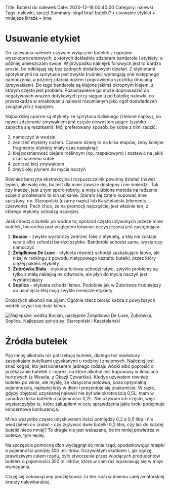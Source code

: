 Title: Butelki do nalewek
Date: 2020-12-18 00:40:00
Category: nalewki
Tags: nalewki, sprzęt
Summary: skąd brać butelki? • usuwanie etykiet • mniejsze litraże • inne

# Usuwanie etykiet

Do zalewania nalewek używam wyłącznie butelek z napojów wysokoprocentowych, z których dokładnie zdzieram banderole i etykiety, a później umieszczam swoje. W przypadku naklejek foliowych jest to bardzo proste, bo odklejają się bez żadnych dodatkowych działań. Z etykietami spotykanymi na spirytusie jest zwykle trudniej: wymagają one wstępnego namoczenia, a później zdarcia nożem i poprawienia szczotką drucianą (zmywakiem). Do tego banderole są klejone jakimś okropnym klejem, z którym często jest problem. Pozostawienie go może doprowadzić do negatywnych wrażeń dotykowych przy sięganiu po butelkę nalewki, co przeszkadza w smakowaniu nalewki rozumianym jako ogół doświadczeń związanych z napojem.

Najbardziej oporne są etykiety ze spirytusu Kaliskiego (zielone napisy), bo nawet zdzieranie zmywakiem jest często niewystarczające (szybko zapycha się resztkami). Mój preferowany sposób, by sobie z nimi radzić:

1. namoczyć w wodzie
2. zedrzeć etykiety nożem. Czasem dzielę to na kilka etapów, żeby kolejne fragmenty etykiety miały czas nasiąknąć
3. klej posmarować olejem roślinnym (np. rzepakowym) i zostawić na jakiś czas samemu sobie
4. zedrzeć klej zmywakiem
5. zmyć olej płynem do mycia naczyń

Również benzyna ekstrakcyjna i rozpuszczalnik powinny działać (nawet lepiej), ale wolę olej, bo jest dla mnie zawsze dostępny i nie śmierdzi. Tak czy inaczej, jest z tym sporo roboty, a moja ulubiona metoda na radzenie sobie z problemami to ich unikanie. Staram się zatem kupować inne spirytusy, np. Staropolski (czarny napis) lub Kasztelański (elementy czerwone). Pech chce, że na promocji najczęściej jest właśnie ten, z którego etykiety schodzą najciężej.

Jeśli chodzi o butelki po wódce to, spośród często używanych przeze mnie butelek, hierarchia pod względem łatwości oczyszczania jest następująca:

1. **Bocian** - zwykle wystarczy zedrzeć folię z etykietą, a klej nie zostaje wcale albo schodzi bardzo szybko. Banderola schodzi sama, wystarczy namoczyć
2. **Żołądkowa De Luxe** - etykieta również schodzi zaskakująco łatwo, ale niżej w rankingu z powodu nietypowego kształtu butelki, przez który ciężej nakleić etykiety
3. **Żubrówka Biała** - etykieta foliowa schodzi łatwo, zwykle problemy są tylko z małą naklejką na odwrocie, ale płyn do mycia naczyń jest wystarczający 
4. **Soplica** - etykieta schodzi łatwo. Podobnie jak w Żubrówce trudniejszy do usunięcia klej mają zwykle mniejsze etykiety

Droższych alkoholi nie pijam. Ogólnie rzecz biorąc każda z powyższych wódek czyści się dość łatwo.

![Najlepsze: wódka Bocian, następnie Żołądkowa De Luxe, Żubrówka, Soplica. Najlepsze spirytusy: Staropolski i Kasztelański]({attach}butelki.png)

# Źródła butelek

Piję mniej alkoholu niż potrzebuję butelek, dlatego też niedobory zaspokajam butelkami uzyskanymi u rodziny i znajomych. Najlepiej jest znać kogoś, kto jest koneserem jednego rodzaju wódki albo poprosić o przekazanie butelek z imprez, na które alkohol jest kupowany w ilościach hurtowych (z Wesela, z Okazji Czwartku). Kiedyś używałem również butelek po winie, ale myślę, że klasyczna _połówka_, poza optymalną pojemnością, najlepiej leży w dłoni i prezentuje się znakomicie. W razie, gdyby objętość uzyskanej nalewki nie był wielokrotnością 0,5L, mam w zanadrzu kilka butelek o pojemności 0,2L. Nie używam ich często, więc wystarczyłyby te, które zakupiłem w celu sprawdzenia jakie kroki podejmuje koncernowa konkurencja.

Mimo wszystko często uzyskiwałem ilości pomiędzy 0,2 a 0,5 litra i nie wiedziałem co zrobić - czy zużywać dwie butelki 0,2 litra, czy lać do każdej butelki nieco mniej? To drugie nie jest wskazane, bo im mniej powietrza w butelce, tym lepiej.

Na szczęście pomocną dłoń wyciągnął do mnie rząd, opodatkowując _małpki_ o pojemności poniżej 300 mililitrów. Oczywistym skutkiem i, jak sądzę, prawdziwym celem rządu, było stworzenie przez wiodących producentów butelek o pojemności 350 mililitrów, które w sam raz wpasowują się w moje wymagania.

Czuję się zobowiązany podziękować za ten ruch w imieniu całej amatorskiej branży nalewkarskiej.
